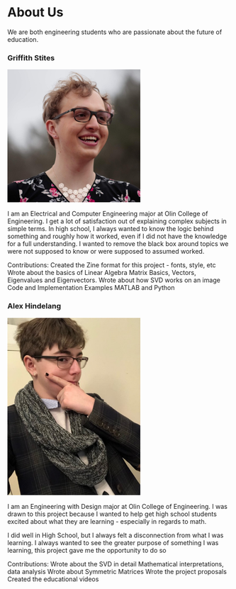 # About Us

We are both engineering students who are passionate about the future of education.
### Griffith Stites
<img src="./images/griffith.jpg" alt="Picture of Griffith" width="300"/>

I am an Electrical and Computer Engineering major at Olin College of Engineering.
I get a lot of satisfaction out of explaining complex subjects in simple terms.
In high school, I always wanted to know the logic behind something and roughly
how it worked, even if I did not have the knowledge for a full understanding.
I wanted to remove the black box around topics we were not supposed
to know or were supposed to assumed worked.

Contributions:
Created the Zine format for this project - fonts, style, etc
Wrote about the basics of Linear Algebra
  Matrix Basics, Vectors, Eigenvalues and Eigenvectors.
Wrote about how SVD works on an image
Code and Implementation Examples
  MATLAB and Python

### Alex Hindelang
<img src="./images/alex.jpg" alt="Picture of Alex" width="300"/>

I am an Engineering with Design major at Olin College of Engineering. I was drawn to this project
because I wanted to help get high school students excited about what they are
learning - especially in regards to math.

I did well in High School, but I always felt a disconnection from what I was
learning. I always wanted to see the greater purpose of something I was learning,
this project gave me the opportunity to do so

Contributions:
Wrote about the SVD in detail
  Mathematical interpretations, data analysis
Wrote about Symmetric Matrices
Wrote the project proposals
Created the educational videos
